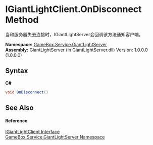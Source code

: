 # IGiantLightClient.OnDisconnect Method 
 

当和服务器失去连接时，IGiantLightServer会回调该方法通知客户端。

**Namespace:**&nbsp;<a href="df9677b3-bd7e-17b5-92ff-651277bf4c03">GameBox.Service.GiantLightServer</a><br />**Assembly:**&nbsp;GiantLightServer (in GiantLightServer.dll) Version: 1.0.0.0 (1.0.0.0)

## Syntax

**C#**<br />
``` C#
void OnDisconnect()
```


## See Also


#### Reference
<a href="477c1e5e-3892-ea8c-b540-b61c793134fb">IGiantLightClient Interface</a><br /><a href="df9677b3-bd7e-17b5-92ff-651277bf4c03">GameBox.Service.GiantLightServer Namespace</a><br />